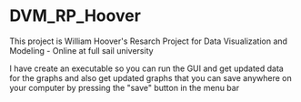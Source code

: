 # DVM_RP_Hoover

This project is William Hoover's Resarch Project for Data Visualization and Modeling - Online at full sail university

I have create an executable so you can run the GUI and get updated data for the graphs and also get updated graphs that you can save 
anywhere on your computer by pressing the "save" button in the menu bar


